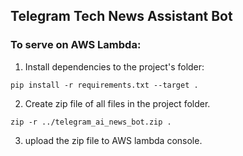 ## Telegram Tech News Assistant Bot

### To serve on AWS Lambda:

1. Install dependencies to the project's folder: 

`pip install -r requirements.txt --target .`

2. Create zip file of all files in the project folder.

`zip -r ../telegram_ai_news_bot.zip .`

3. upload the zip file to AWS lambda console.
